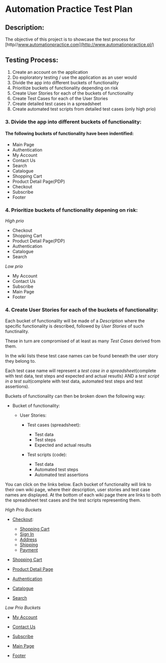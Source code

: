 # Automation Practice Test Plan

## Description:

The objective of this project is to showcase the test process for [http//www.automationpractice.com](http://www.automationpractice.pl/)

## Testing Process:

1. Create an account on the application
2. Do exploratory testing / use the application as an user would
3. Divide the app into different buckets of functionality
4. Prioritize buckets of functionality depending on risk
5. Create User Stories for each of the buckets of functionality
6. Create Test Cases for each of the User Stories
7. Create detailed test cases in a spreadsheet
8. Create automated test scripts from detailed test cases (only high prio)

### 3. Divide the app into different buckets of functionality:

#### The following buckets of functionality have been indentified:

- Main Page
- Authentication
- My Account
- Contact Us
- Search
- Catalogue
- Shopping Cart
- Product Detail Page(PDP)
- Checkout
- Subscribe
- Footer

### 4. Prioritize buckets of functionality depening on risk:

_High prio_

- Checkout
- Shopping Cart
- Product Detail Page(PDP)
- Authentication
- Catalogue
- Search

_Low prio_

- My Account
- Contact Us
- Subscribe
- Main Page
- Footer

### 4. Create User Stories for each of the buckets of functionality:

Each bucket of functionality will be made of a _Description_ where the specific functionality is described, followed by _User Stories_ of such functinality.

These in turn are compromised of at least as many _Test Cases_ derived from them.

In the wiki lists these test case names can be found beneath the user story they belong to.

Each test case name will represent a _test case in a spreadsheet_(complete with test data, test steps and expected and actual resutls) AND a _test script in a test suit_(complete with test data, automated test steps and test assertions).

Buckets of functionality can then be broken down the following way:

- Bucket of functionality:

  - User Stories:

    - Test cases (spreadsheet):

      - Test data
      - Test steps
      - Expected and actual results

    - Test scripts (code):
      - Test data
      - Automated test steps
      - Automated test assertions

You can click on the links below. Each bucket of functionality will link to their own wiki page, where their description, user stories and test case names are displayed. At the bottom of each wiki page there are links to both the spreadsheet test cases and the test scripts representing them.

_High Prio Buckets_

- [Checkout](https://github.com/manuel12/automation-practice/wiki/Checkout):

  - [Shopping Cart](https://github.com/manuel12/automation-practice/wiki/Checkout#checkout---shopping-cart-summary)
  - [Sign In](https://github.com/manuel12/automation-practice/wiki/Checkout#checkout---sign-in)
  - [Address](https://github.com/manuel12/automation-practice/wiki/Checkout#checkout---address)
  - [Shipping](https://github.com/manuel12/automation-practice/wiki/Checkout#checkout---shipping)
  - [Payment](https://github.com/manuel12/automation-practice/wiki/Checkout#checkout---payment)

- [Shopping Cart](https://github.com/manuel12/automation-practice/wiki/Shopping-Cart)

- [Product Detail Page](<https://github.com/manuel12/automation-practice/wiki/Product-Detail-Page-(PDP)>)

- [Authentication](https://github.com/manuel12/automation-practice/wiki/Authentication)

- [Catalogue](https://github.com/manuel12/automation-practice/wiki/Catalogue)

- [Search](https://github.com/manuel12/automation-practice/wiki/Search)

_Low Prio Buckets_

- [My Account](https://github.com/manuel12/automation-practice/wiki/-Account)

- [Contact Us](https://github.com/manuel12/automation-practice/wiki/Contact-Us)

- [Subscribe](https://github.com/manuel12/automation-practice/wiki/Subscribe)

- [Main Page](https://github.com/manuel12/automation-practice/wiki/Main-Page)

- [Footer](https://github.com/manuel12/automation-practice/wiki/Footer)

<!-- #### Checkout:

_Checkout - Shopping Cart Summary:_

[(See User Stories)](https://github.com/manuel12/automation-practice/wiki/Checkout#checkout---shopping-cart-summary)
[(See test cases)](https://docs.google.com/spreadsheets/d/1kpXr_fUrFI_Shkw83WUotIL5QqlGDOvn_Qg5z7SKuLU/edit?gid=0#gid=0) [(See test code)](https://github.com/manuel12/automation-practice/blob/master/cypress/e2e/automation-practice/checkout-shopping-cart.cy.js)

_Checkout - Sign In:_

[(See User Stories)](https://github.com/manuel12/automation-practice/wiki/Checkout#checkout---sign-in) [(See test cases)](https://docs.google.com/spreadsheets/d/1kpXr_fUrFI_Shkw83WUotIL5QqlGDOvn_Qg5z7SKuLU/edit?gid=915695272#gid=915695272)

_Checkout - Address:_

[(See User Stories)](https://github.com/manuel12/automation-practice/wiki/Checkout#checkout---address)
[(See test cases)](https://docs.google.com/spreadsheets/d/1kpXr_fUrFI_Shkw83WUotIL5QqlGDOvn_Qg5z7SKuLU/edit?gid=920336277#gid=920336277) [(See test code)](https://github.com/manuel12/automation-practice/blob/master/cypress/e2e/automation-practice/checkout-address.cy.js)

_Checkout - Shipping:_

[(See User Stories)](https://github.com/manuel12/automation-practice/wiki/Checkout#checkout---shipping) [(See test cases)](https://docs.google.com/spreadsheets/d/1kpXr_fUrFI_Shkw83WUotIL5QqlGDOvn_Qg5z7SKuLU/edit?gid=2056914532#gid=2056914532) [(See test code)](https://github.com/manuel12/automation-practice/blob/master/cypress/e2e/automation-practice/checkout-shipping.cy.js)

_Checkout - Payment:_

[(See User Stories)](https://github.com/manuel12/automation-practice/wiki/Checkout#checkout---payment) [(See test cases)](https://docs.google.com/spreadsheets/d/1kpXr_fUrFI_Shkw83WUotIL5QqlGDOvn_Qg5z7SKuLU/edit?gid=1952648824#gid=1952648824) [(See test code)](https://github.com/manuel12/automation-practice/blob/master/cypress/e2e/automation-practice/checkout-payment.cy.js)

#### Shopping Cart:

_Shopping Cart - Dropdown List:_

[(See User Stories)](https://github.com/manuel12/automation-practice/wiki/Shopping-Cart) [(See test cases)](https://docs.google.com/spreadsheets/d/1kpXr_fUrFI_Shkw83WUotIL5QqlGDOvn_Qg5z7SKuLU/edit?gid=1537670328#gid=1537670328) [(See test code)](https://github.com/manuel12/automation-practice/blob/master/cypress/e2e/automation-practice/shopping-cart-dropdown-list.cy.js)

#### Product Detail Page(PDP):

_Product Detail Page (PDP):_

[(See User Stories)](<https://github.com/manuel12/automation-practice/wiki/Product-Detail-Page-(PDP)>) [(See test cases)](https://docs.google.com/spreadsheets/d/1kpXr_fUrFI_Shkw83WUotIL5QqlGDOvn_Qg5z7SKuLU/edit?gid=369993529#gid=369993529) [(See test code)](<https://github.com/manuel12/automation-practice/blob/master/cypress/e2e/automation-practice/product-detail-page-(PDP).cy.js>)

#### Authentication:

_Authentication - Login_

[(See User Stories)](https://github.com/manuel12/automation-practice/wiki/Authentication#login) [(See test cases)](https://docs.google.com/spreadsheets/d/1kpXr_fUrFI_Shkw83WUotIL5QqlGDOvn_Qg5z7SKuLU/edit?gid=664641807#gid=664641807) [(See test code)](https://github.com/manuel12/automation-practice/blob/master/cypress/e2e/automation-practice/auth-login.cy.js)

_Authentication - Register_

[(See User Stories)](https://github.com/manuel12/automation-practice/wiki/Authentication#register) [(See test cases)](https://docs.google.com/spreadsheets/d/1kpXr_fUrFI_Shkw83WUotIL5QqlGDOvn_Qg5z7SKuLU/edit?gid=618115181#gid=618115181) [(See test code)](https://github.com/manuel12/automation-practice/blob/master/cypress/e2e/automation-practice/auth-register.cy.js)

#### Catalogue:

[(See User Stories)](https://github.com/manuel12/automation-practice/wiki/Authentication#register) [(See test cases)](https://docs.google.com/spreadsheets/d/1kpXr_fUrFI_Shkw83WUotIL5QqlGDOvn_Qg5z7SKuLU/edit?gid=618115181#gid=618115181) [(See test code)](https://github.com/manuel12/automation-practice/blob/master/cypress/e2e/automation-practice/auth-register.cy.js)

#### Search:

[(See User Stories)](https://github.com/manuel12/automation-practice/wiki/Authentication#register) [(See test cases)](https://docs.google.com/spreadsheets/d/1kpXr_fUrFI_Shkw83WUotIL5QqlGDOvn_Qg5z7SKuLU/edit?gid=618115181#gid=618115181) [(See test code)](https://github.com/manuel12/automation-practice/blob/master/cypress/e2e/automation-practice/auth-register.cy.js)

#### My Account:

[(See User Stories)](https://github.com/manuel12/automation-practice/wiki/Authentication#register) [(See test cases)](https://docs.google.com/spreadsheets/d/1kpXr_fUrFI_Shkw83WUotIL5QqlGDOvn_Qg5z7SKuLU/edit?gid=618115181#gid=618115181) [(See test code)](https://github.com/manuel12/automation-practice/blob/master/cypress/e2e/automation-practice/auth-register.cy.js)

#### Contact Us:

[(See User Stories)](https://github.com/manuel12/automation-practice/wiki/Authentication#register) [(See test cases)](https://docs.google.com/spreadsheets/d/1kpXr_fUrFI_Shkw83WUotIL5QqlGDOvn_Qg5z7SKuLU/edit?gid=618115181#gid=618115181) [(See test code)](https://github.com/manuel12/automation-practice/blob/master/cypress/e2e/automation-practice/auth-register.cy.js)

#### Subscribe:

[(See User Stories)](https://github.com/manuel12/automation-practice/wiki/Authentication#register) [(See test cases)](https://docs.google.com/spreadsheets/d/1kpXr_fUrFI_Shkw83WUotIL5QqlGDOvn_Qg5z7SKuLU/edit?gid=618115181#gid=618115181) [(See test code)](https://github.com/manuel12/automation-practice/blob/master/cypress/e2e/automation-practice/auth-register.cy.js)

#### Main Page:

[(See User Stories)](https://github.com/manuel12/automation-practice/wiki/Authentication#register) [(See test cases)](https://docs.google.com/spreadsheets/d/1kpXr_fUrFI_Shkw83WUotIL5QqlGDOvn_Qg5z7SKuLU/edit?gid=618115181#gid=618115181) [(See test code)](https://github.com/manuel12/automation-practice/blob/master/cypress/e2e/automation-practice/auth-register.cy.js)

#### Footer:

[(See User Stories)](https://github.com/manuel12/automation-practice/wiki/Authentication#register) [(See test cases)](https://docs.google.com/spreadsheets/d/1kpXr_fUrFI_Shkw83WUotIL5QqlGDOvn_Qg5z7SKuLU/edit?gid=618115181#gid=618115181) [(See test code)](https://github.com/manuel12/automation-practice/blob/master/cypress/e2e/automation-practice/auth-register.cy.js) -->
